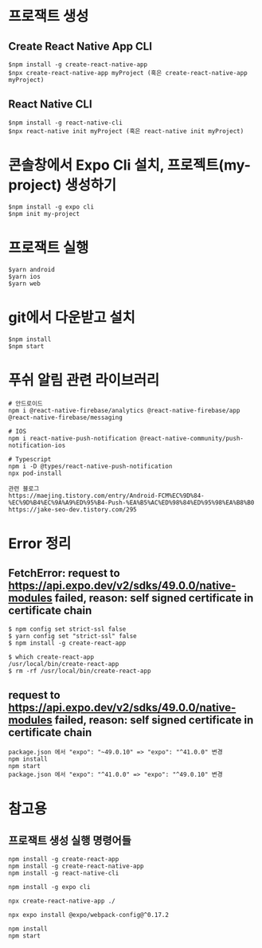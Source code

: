 # 프로잭트 생성

## Create React Native App CLI
```
$npm install -g create-react-native-app
$npx create-react-native-app myProject (혹은 create-react-native-app myProject)
```

## React Native CLI
```
$npm install -g react-native-cli
$npx react-native init myProject (혹은 react-native init myProject)
```

# 콘솔창에서 Expo Cli 설치, 프로젝트(my-project) 생성하기
```
$npm install -g expo cli
$npm init my-project
```

# 프로잭트 실행
```
$yarn android
$yarn ios
$yarn web
```

# git에서 다운받고 설치
```
$npm install
$npm start
```

# 푸쉬 알림 관련 라이브러리
```
# 안드로이드
npm i @react-native-firebase/analytics @react-native-firebase/app @react-native-firebase/messaging

# IOS
npm i react-native-push-notification @react-native-community/push-notification-ios

# Typescript
npm i -D @types/react-native-push-notification
npx pod-install

관련 블로그
https://maejing.tistory.com/entry/Android-FCM%EC%9D%84-%EC%9D%B4%EC%9A%A9%ED%95%B4-Push-%EA%B5%AC%ED%98%84%ED%95%98%EA%B8%B0
https://jake-seo-dev.tistory.com/295
```


# Error 정리
## FetchError: request to https://api.expo.dev/v2/sdks/49.0.0/native-modules failed, reason: self signed certificate in certificate chain
```
$ npm config set strict-ssl false
$ yarn config set "strict-ssl" false
$ npm install -g create-react-app

$ which create-react-app
/usr/local/bin/create-react-app
$ rm -rf /usr/local/bin/create-react-app
```

## request to https://api.expo.dev/v2/sdks/49.0.0/native-modules failed, reason: self signed certificate in certificate chain
```
package.json 에서 "expo": "~49.0.10" => "expo": "^41.0.0" 변경
npm install
npm start
package.json 에서 "expo": "^41.0.0" => "expo": "^49.0.10" 변경
```


# 참고용
## 프로잭트 생성 실행 명령어들
```
npm install -g create-react-app
npm install -g create-react-native-app
npm install -g react-native-cli

npm install -g expo cli

npx create-react-native-app ./

npx expo install @expo/webpack-config@^0.17.2

npm install
npm start

```